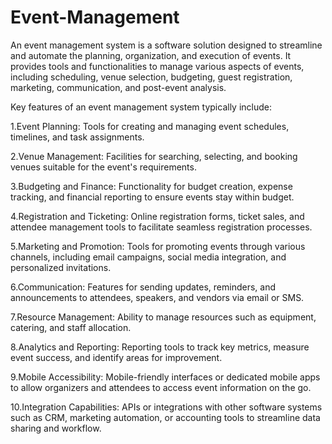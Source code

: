 # Event-Management
An event management system is a software solution designed to streamline and automate the planning, organization, and execution of events. It provides tools and functionalities to manage various aspects of events, including scheduling, venue selection, budgeting, guest registration, marketing, communication, and post-event analysis.

Key features of an event management system typically include:

1.Event Planning: Tools for creating and managing event schedules, timelines, and task assignments.

2.Venue Management: Facilities for searching, selecting, and booking venues suitable for the event's requirements.

3.Budgeting and Finance: Functionality for budget creation, expense tracking, and financial reporting to ensure events stay within budget.

4.Registration and Ticketing: Online registration forms, ticket sales, and attendee management tools to facilitate seamless registration processes.

5.Marketing and Promotion: Tools for promoting events through various channels, including email campaigns, social media integration, and personalized invitations.

6.Communication: Features for sending updates, reminders, and announcements to attendees, speakers, and vendors via email or SMS.

7.Resource Management: Ability to manage resources such as equipment, catering, and staff allocation.

8.Analytics and Reporting: Reporting tools to track key metrics, measure event success, and identify areas for improvement.

9.Mobile Accessibility: Mobile-friendly interfaces or dedicated mobile apps to allow organizers and attendees to access event information on the go.

10.Integration Capabilities: APIs or integrations with other software systems such as CRM, marketing automation, or accounting tools to streamline data sharing and workflow.
